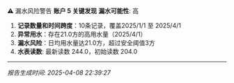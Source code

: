 ⚠️ 漏水风险警告
**账户 5 关键发现**
**漏水可能性**: 高
1. **记录数量和时间跨度**：10条记录，覆盖2025/1/1 至 2025/4/1
2. **异常用水**：存在21.0方的高用水量（2025/4/1）
3. **漏水风险**：日均用水量达21.0方，超过安全阈值3方
4. **水表读数**: 最新读数 244.0，初始读数 204.0

---
*报告生成时间: 2025-04-08 22:39:27*